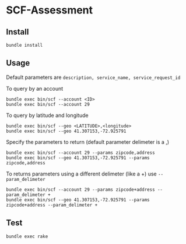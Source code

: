 # SCF-Assessment

## Install

```
bundle install
```

## Usage

Default parameters are `description, service_name, service_request_id`

To query by an account

```
bundle exec bin/scf --account <ID>
bundle exec bin/scf --account 29

```


To query by latitude and longitude

```
bundle exec bin/scf --geo <LATITUDE>,<longitude>
bundle exec bin/scf --geo 41.307153,-72.925791

```

Specify the parameters to return (default parameter delimeter is a ,)

```
bundle exec bin/scf --account 29 --params zipcode,address
bundle exec bin/scf --geo 41.307153,-72.925791 --params zipcode,address
```

To returns parameters using a different delimeter (like a +) use `--param_delimeter`

```
bundle exec bin/scf --account 29 --params zipcode+address --param_delimeter +
bundle exec bin/scf --geo 41.307153,-72.925791 --params zipcode+address --param_delimeter +
```


## Test

```
bundle exec rake
```